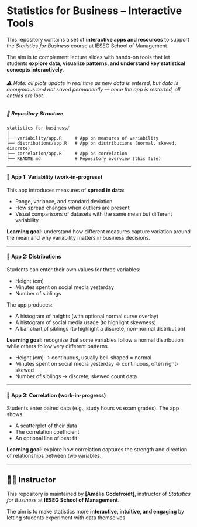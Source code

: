 # Statistics for Business – Interactive Tools

This repository contains a set of **interactive apps and resources** to support the *Statistics for Business* course at IESEG School of Management.  

The aim is to complement lecture slides with hands-on tools that let students **explore data, visualize patterns, and understand key statistical concepts interactively**.

###### ⚠️ _Note: all plots update in real time as new data is entered, but data is anonymous and not saved permanently — once the app is restarted, all entries are lost._

##### 📂 Repository Structure

```text
statistics-for-business/
│
├── variability/app.R     # App on measures of variability
├── distributions/app.R   # App on distributions (normal, skewed, discrete)
├── correlation/app.R     # App on correlation
├── README.md             # Repository overview (this file)
```


-----

#### 🚀 App 1: Variability (work-in-progress)

This app introduces measures of **spread in data**:
- Range, variance, and standard deviation  
- How spread changes when outliers are present  
- Visual comparisons of datasets with the same mean but different variability  

**Learning goal:** understand how different measures capture variation around the mean and why variability matters in business decisions.


---

#### 🚀 App 2: Distributions

Students can enter their own values for three variables:
- Height (cm)
- Minutes spent on social media yesterday 
- Number of siblings

The app produces:
- A histogram of heights (with optional normal curve overlay)  
- A histogram of social media usage (to highlight skewness)  
- A bar chart of siblings (to highlight a discrete, non-normal distribution)  

**Learning goal:** recognize that some variables follow a normal distribution while others follow very different patterns.

- Height (cm) → continuous, usually bell-shaped ≈ normal  
- Minutes spent on social media yesterday → continuous, often right-skewed  
- Number of siblings → discrete, skewed count data


---

#### 🚀 App 3: Correlation (work-in-progress)

Students enter paired data (e.g., study hours vs exam grades). The app shows:
- A scatterplot of their data  
- The correlation coefficient  
- An optional line of best fit  

**Learning goal:** explore how correlation captures the strength and direction of relationships between two variables.

---

## 👩‍🏫 Instructor

This repository is maintained by **[Amélie Godefroidt]**, instructor of *Statistics for Business* at **IESEG School of Management**.  

The aim is to make statistics more **interactive, intuitive, and engaging** by letting students experiment with data themselves.
